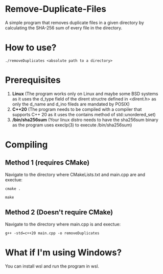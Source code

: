 # Remove-Duplicate-Files
A simple program that removes duplicate files in a given directory by calculating the SHA-256 sum of every file in the directory.

# How to use?
```
./removeDuplicates <absolute path to a directory>
```

# Prerequisites
1. **Linux** (The program works only on Linux and maybe some BSD systems as it uses the d_type field of the dirent structre defined in <dirent.h> as only the d_name and d_ino fileds are mandated by POSIX)
2. **C++20** (The program needs to be compiled with a compiler that supports C++ 20 as it uses the contains method of std::unordered_set)
3. **/bin/sha256sum** (Your linux distro needs to have the sha256sum binary as the program uses execlp(3) to execute /bin/sha256sum)

# Compiling
## Method 1 (requires CMake)
Navigate to the directory where CMakeLists.txt and main.cpp are and exectue:
```
cmake .
```
```
make
```
## Method 2 (Doesn't require CMake)
Navigate to the directory where main.cpp is and exectue:
```
g++ -std=c++20 main.cpp -o removeDuplicates
```

# What if I'm using Windows?
You can install wsl and run the program in wsl.

